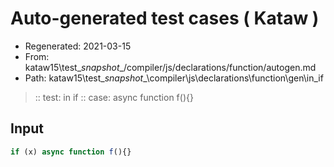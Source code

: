 # Auto-generated test cases ( Kataw )
- Regenerated: 2021-03-15
- From: kataw15\test\__snapshot__/compiler/js/declarations/function/autogen.md
- Path: kataw15\test\__snapshot__\compiler\js\declarations\function\gen\in_if
> :: test: in if
> :: case: async function f(){}
## Input

`````js
if (x) async function f(){}
`````
